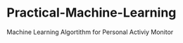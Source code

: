 Practical-Machine-Learning
==========================

Machine Learning Algortithm for Personal Activiy Monitor

